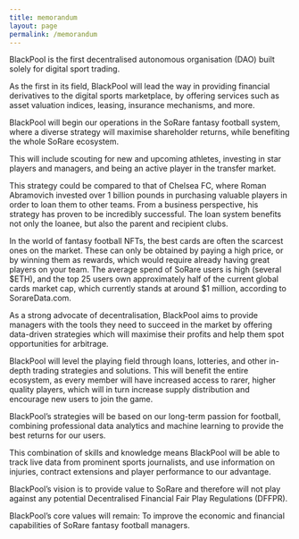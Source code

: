```yaml
---
title: memorandum
layout: page
permalink: /memorandum
---
```

BlackPool is the first decentralised autonomous organisation (DAO) built solely for digital sport trading.

As the first in its field, BlackPool will lead the way in providing financial derivatives to the digital sports marketplace, by offering services such as asset valuation indices, leasing, insurance mechanisms, and more.

BlackPool will begin our operations in the SoRare fantasy football system, where a diverse strategy will maximise shareholder returns, while benefiting the whole SoRare ecosystem.

This will include scouting for new and upcoming athletes, investing in star players and managers, and being an active player in the transfer market.

This strategy could be compared to that of Chelsea FC, where Roman Abramovich invested over 1 billion pounds in purchasing valuable players in order to loan them to other teams. From a business perspective, his strategy has proven to be incredibly successful. The loan system benefits not only the loanee, but also the parent and recipient clubs.

In the world of fantasy football NFTs, the best cards are often the scarcest ones on the market. These can only be obtained by paying a high price, or by winning them as rewards, which would require already having great players on your team. The average spend of SoRare users is high (several $ETH), and the top 25 users own approximately half of the current global cards market cap, which currently stands at around $1 million, according to SorareData.com.

As a strong advocate of decentralisation, BlackPool aims to provide managers with the tools they need to succeed in the market by offering data-driven strategies which will maximise their profits and help them spot opportunities for arbitrage.

BlackPool will level the playing field through loans, lotteries, and other in-depth trading strategies and solutions. This will benefit the entire ecosystem, as every member will have increased access to rarer, higher quality players, which will in turn increase supply distribution and encourage new users to join the game.

BlackPool’s strategies will be based on our long-term passion for football, combining professional data analytics and machine learning to provide the best returns for our users.

This combination of skills and knowledge means BlackPool will be able to track live data from prominent sports journalists, and use information on injuries, contract extensions and player performance to our advantage.

BlackPool’s vision is to provide value to SoRare and therefore will not play against any potential Decentralised Financial Fair Play Regulations (DFFPR). 

BlackPool’s core values will remain: To improve the economic and financial capabilities of SoRare fantasy football managers.  

